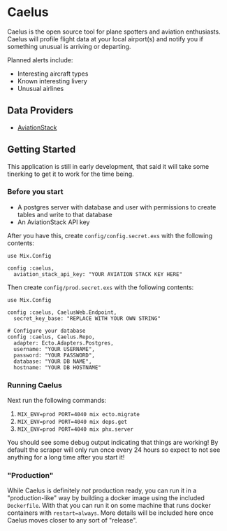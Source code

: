 # Caelus

Caelus is the open source tool for plane spotters and aviation enthusiasts. Caelus will profile flight data at your local airport(s) and notify you if something unusual is arriving or departing. 

Planned alerts include:
* Interesting aircraft types
* Known interesting livery
* Unusual airlines

## Data Providers

* [AviationStack](https://aviationstack.com)

## Getting Started

This application is still in early development, that said it will take some tinerking to get it to work for the time being. 

### Before you start

* A postgres server with database and user with permissions to create tables and write to that database
* An AviationStack API key

After you have this, create `config/config.secret.exs` with the following contents:

```
use Mix.Config

config :caelus,
  aviation_stack_api_key: "YOUR AVIATION STACK KEY HERE"
```

Then create `config/prod.secret.exs` with the following contents:

```
use Mix.Config

config :caelus, CaelusWeb.Endpoint,
  secret_key_base: "REPLACE WITH YOUR OWN STRING"

# Configure your database
config :caelus, Caelus.Repo,
  adapter: Ecto.Adapters.Postgres,
  username: "YOUR USERNAME",
  password: "YOUR PASSWORD",
  database: "YOUR DB NAME",
  hostname: "YOUR DB HOSTNAME"

```

### Running Caelus

Next run the following commands:

1. `MIX_ENV=prod PORT=4040 mix ecto.migrate`
2. `MIX_ENV=prod PORT=4040 mix deps.get`
3. `MIX_ENV=prod PORT=4040 mix phx.server`

You should see some debug output indicating that things are working! By default the scraper will only run once every 24 hours so expect to not see anything for a long time after you start it!

### "Production"

While Caelus is definitely _not_ production ready, you can run it in a "production-like" way by building a docker image using the included `Dockerfile`. With that you can run it on some machine that runs docker containers with `restart=always`. More details will be included here once Caelus moves closer to any sort of "release". 

